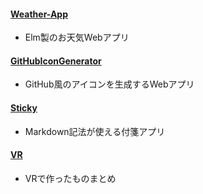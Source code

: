 #### <a target="_blank" href="https://uzimaru0000.github.io/elm-weather-app">Weather-App</a>
- Elm製のお天気Webアプリ

#### <a target="_blank" href="https://uzimaru0000.github.io/github-icon-generator/">GitHubIconGenerator</a>
- GitHub風のアイコンを生成するWebアプリ

#### <a target="_blank" href="https://github.com/uzimaru0000/Sticky">Sticky</a>
- Markdown記法が使える付箋アプリ

#### <a target="_blank" href="https://twitter.com/i/moments/912461981851860992">VR</a>
- VRで作ったものまとめ